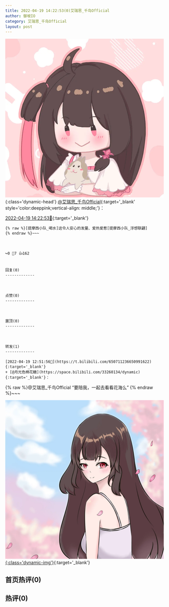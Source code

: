 ```yaml
---
title: 2022-04-19 14:22:53(0)艾瑞思_千鸟Official
author: 御坂IO
category: 艾瑞思_千鸟Official
layout: post
---
```


![img](/images/7e08840c56f251de28bdf766b647bd5fe9a5d50a.jpg){:class='dynamic-head'}
[@艾瑞思_千鸟Official](https://space.bilibili.com/1090010845/dynamic){:target='_blank' style='color:deeppink;vertical-align: middle;'}：

[2022-04-19 14:22:53🔗](https://t.bilibili.com/650734674029576198){:target='_blank'}

~~~
{% raw %}[提摩西小队_喝水]这令人安心的发量、爱热爱惹[提摩西小队_浮想联翩]
{% endraw %}~~~



↪️0 💬7 👍162


回复(0)
-------------



点赞(0)
-------------



置顶(0)
-------------



转发(1)
-------------

[2022-04-19 12:51:56🔗](https://t.bilibili.com/650711236650991622){:target='_blank'}
+ [@月光色棉花糖](https://space.bilibili.com/33260134/dynamic){:target='_blank'}：
~~~
{% raw %}@艾瑞思_千鸟Official “要陪我，一起去看看花海么”
{% endraw %}~~~


[![img](/images/26b02ca9d1da53d848bb313d7102c44b8b50f5fa.jpg){:class='dynamic-img'}](/images/26b02ca9d1da53d848bb313d7102c44b8b50f5fa.jpg){:target='_blank'}




首页热评(0)
-------------



热评(0)
-------------



